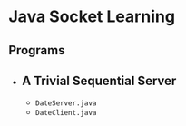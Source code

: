 # Java Socket Learning
## Programs
- ## A Trivial Sequential Server
    -   `DateServer.java`
    -   `DateClient.java`
